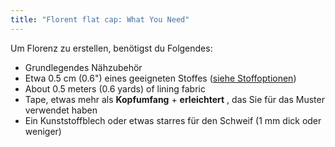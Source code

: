 ```yaml
---
title: "Florent flat cap: What You Need"
---
```


Um Florenz zu erstellen, benötigst du Folgendes:

- Grundlegendes Nähzubehör
- Etwa 0.5 cm (0.6") eines geeigneten Stoffes ([siehe Stoffoptionen](/docs/patterns/florent/fabric/))
- About 0.5 meters (0.6 yards) of lining fabric
- Tape, etwas mehr als **Kopfumfang** + **erleichtert** , das Sie für das Muster verwendet haben
- Ein Kunststoffblech oder etwas starres für den Schweif (1 mm dick oder weniger)

